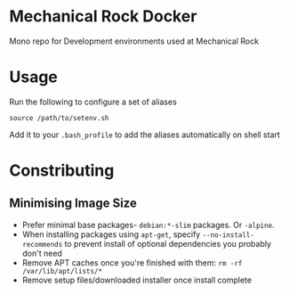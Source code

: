 # Mechanical Rock Docker

Mono repo for Development environments used at Mechanical Rock

# Usage

Run the following to configure a set of aliases

```
source /path/to/setenv.sh
```

Add it to your `.bash_profile` to add the aliases automatically on shell start

# Constributing

## Minimising Image Size

* Prefer minimal base packages- `debian:*-slim` packages.  Or `-alpine`.
* When installing packages using `apt-get`, specify `--no-install-recommends` to prevent install of optional dependencies you probably don't need
* Remove APT caches once you're finished with them: `rm -rf /var/lib/apt/lists/*`
* Remove setup files/downloaded installer once install complete